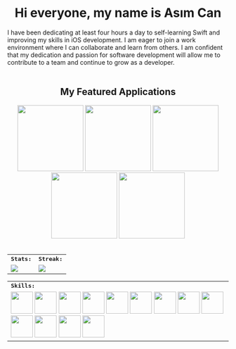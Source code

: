 
<h1 align="center">
  Hi everyone, my name is Asım Can
</h1> 
I have been dedicating at least four hours a day to self-learning Swift and improving my skills in iOS development. I am eager to join a work environment where I can collaborate and learn from others. I am confident that my dedication and passion for software development will allow me to contribute to a team and continue to grow as a developer.
<br>
<br>

<div>
    <h2 align=center> My Featured Applications </h2>
</div>

<div align=center>
    <a href="https://github.com/asimcanyagiz/Scientific-Calculator"><img width=150 src="https://user-images.githubusercontent.com/89473605/216363927-194b7a93-ee9f-4eb5-a716-f66ee41a9c7b.png"></a>
    <a href="https://github.com/asimcanyagiz/Flickgram"><img width=150 src="https://user-images.githubusercontent.com/89473605/216363227-108b90d4-f1df-494b-820c-d8dae190dd23.png"></a>
    <a href="https://github.com/asimcanyagiz/WisdomAI-ChatGPT"><img width=150 src="https://user-images.githubusercontent.com/89473605/216363211-81c792f4-2ce0-459f-a5fc-e726aba0bcb0.png"></a>
    <a href="https://github.com/asimcanyagiz/BazaarWay"><img width=150 src="https://user-images.githubusercontent.com/89473605/216363022-119a17aa-d2bb-4f08-ade2-bee9768b946b.png"></a>
  <a href="https://github.com/asimcanyagiz/MeTunes"><img width=150 src="https://user-images.githubusercontent.com/89473605/216363220-5d0b82ad-bde3-47db-9206-404424cf1892.png"></a>
</div>


<br>
<table>
    <tr>
        <td colspan="2">
        <strong><samp>Stats:</samp></strong>
        </td>
        <td colspan="2">
        <strong><samp>Streak:</samp></strong>
        </td>
    </tr>
    <tr>
        <td colspan="2" rowspan="2">
        <a href="https://github-readme-stats.vercel.app/api?username=asimcanyagiz&count_private=true&hide_border=true&show_icons=true&theme=radical">
        <img src="https://github-readme-stats.vercel.app/api?username=asimcanyagiz&count_private=true&hide_border=true&show_icons=true&theme=radical">
        </a>
        </td>
        <td colspan="2" rowspan="2">
        <a href="https://github-readme-streak-stats.herokuapp.com/?user=asimcanyagiz&hide_border=true&theme=radical">
        <img src="https://github-readme-streak-stats.herokuapp.com/?user=asimcanyagiz&hide_border=true&theme=radical">
        </a>
        </td>
    </tr>
</table>

<div align=center>
<table>
    <tr>
        <td colspan="8">
        <strong><samp>Skills:</samp></strong>
        </td>
    </tr>
        <tr>
        <td colspan="8">
        <img src="https://img.icons8.com/color/480/000000/swift.png" width=50></a>
        <img src="https://img.icons8.com/color/480/000000/swiftui.png" width=50></a>
        <img src="https://img.icons8.com/color/480/000000/xcode.png" width=50></a>
        <img src="https://img.icons8.com/color/480/000000/git.png" width=50></a>
        <img src="https://img.icons8.com/color/480/000000/firebase.png" width=50></a>
        <img src="https://img.icons8.com/color/480/000000/figma.png" width=50></a>
        <img src="https://img.icons8.com/color/480/000000/adobe-premiere-pro.png" width=50></a>     
        <img src="https://img.icons8.com/color/480/000000/visual-studio-code-2019.png" width=50></a>     
        <img src="https://img.icons8.com/color/480/000000/javascript.png" width=50></a>
        <img src="https://img.icons8.com/color/480/000000/html-5.png" width=50></a>
        <img src="https://img.icons8.com/color/480/000000/css3.png" width=50></a>
        <img src="https://img.icons8.com/color/480/000000/bootstrap.png" width=50></a>
        <img src="https://img.icons8.com/color/480/000000/python.png" width=50></a>
        </td>
    </tr>
</table>
